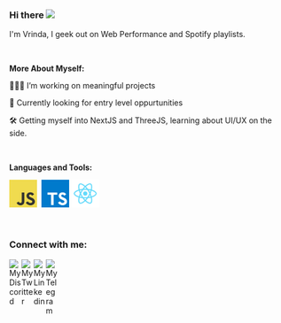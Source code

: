 ### Hi there <img src="https://media.giphy.com/media/hvRJCLFzcasrR4ia7z/giphy.gif" width="25px">

I'm Vrinda, I geek out on Web Performance and Spotify playlists.

<br />


  
**More About Myself:**

<p>👨🏽‍💻 I’m working on meaningful projects </p>
<p>🌱 Currently looking for entry level oppurtunities</p>
<p>🛠 Getting myself into NextJS and ThreeJS, learning about UI/UX on the side.</p>

<br />

**Languages and Tools:**
<p>
<img height="50" src="https://raw.githubusercontent.com/github/explore/80688e429a7d4ef2fca1e82350fe8e3517d3494d/topics/javascript/javascript.png">
<img height="0" src="https://raw.githubusercontent.com/github/explore/80688e429a7d4ef2fca1e82350fe8e3517d3494d/topics/nodejs/nodejs.png">
<img height="50" src="https://raw.githubusercontent.com/github/explore/80688e429a7d4ef2fca1e82350fe8e3517d3494d/topics/typescript/typescript.png">
<img height="50" src="https://raw.githubusercontent.com/github/explore/80688e429a7d4ef2fca1e82350fe8e3517d3494d/topics/react/react.png">
</p>

<br />

### Connect with me:

<a href="https://discord.gg/ZQdGS2Vqfy">
  <img align="left" alt="My Discord" width="22px" src="https://upload.wikimedia.org/wikipedia/fr/4/4f/Discord_Logo_sans_texte.svg" />
</a>
<a href="https://twitter.com/vrivrii">
  <img align="left" alt="My Twitter" width="22px" src="https://upload.wikimedia.org/wikipedia/commons/6/6f/Logo_of_Twitter.svg" />
</a>
<a href="https://www.linkedin.com/in/vrinda-tyagi-606195202/">
  <img align="left" alt="My Linkedin" width="22px" src="https://upload.wikimedia.org/wikipedia/commons/8/81/LinkedIn_icon.svg" />
</a>
<a href="https://t.me/Ashxx9">
  <img align="left" alt="My Telegram" width="22px" src="https://upload.wikimedia.org/wikipedia/commons/8/82/Telegram_logo.svg" />
</a>


